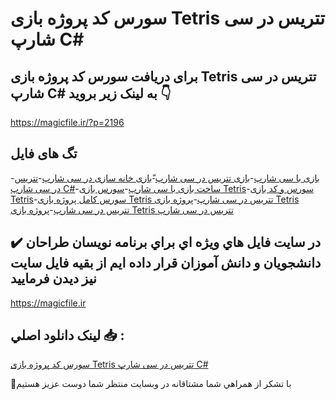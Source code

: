 # سورس کد پروژه بازی Tetris تتریس در سی شارپ C#

## برای دریافت سورس کد پروژه بازی Tetris تتریس در سی شارپ C# به لینک زیر بروید 👇

https://magicfile.ir/?p=2196

## تگ های فایل

-[بازی با سی شارپ](https://magicfile.ir/product/%d8%af%d8%a7%d9%86%d9%84%d9%88%d8%af-%d8%b3%d9%88%d8%b1%d8%b3-%d9%88-%da%a9%d8%af-%d9%be%d8%b1%d9%88%da%98%d9%87%d8%a8%d8%a7%d8%b2%db%8c-%d8%aa%d8%aa%d8%b1%db%8c%d8%b3%d8%af%d8%b1-%d8%b3%db%8c-%d8%b4%d8%a7%d8%b1%d9%be/)-[بازی تتریس در سی شارپ](https://magicfile.ir/product/%d8%af%d8%a7%d9%86%d9%84%d9%88%d8%af-%d8%b3%d9%88%d8%b1%d8%b3-%d9%88-%da%a9%d8%af-%d9%be%d8%b1%d9%88%da%98%d9%87%d8%a8%d8%a7%d8%b2%db%8c-%d8%aa%d8%aa%d8%b1%db%8c%d8%b3%d8%af%d8%b1-%d8%b3%db%8c-%d8%b4%d8%a7%d8%b1%d9%be/)-[ّبازی خانه سازی در سی شارپ](https://magicfile.ir/product/%d8%af%d8%a7%d9%86%d9%84%d9%88%d8%af-%d8%b3%d9%88%d8%b1%d8%b3-%d9%88-%da%a9%d8%af-%d9%be%d8%b1%d9%88%da%98%d9%87%d8%a8%d8%a7%d8%b2%db%8c-%d8%aa%d8%aa%d8%b1%db%8c%d8%b3%d8%af%d8%b1-%d8%b3%db%8c-%d8%b4%d8%a7%d8%b1%d9%be/)-[تتریس در سی شارپ C#](https://magicfile.ir/product/%d8%af%d8%a7%d9%86%d9%84%d9%88%d8%af-%d8%b3%d9%88%d8%b1%d8%b3-%d9%88-%da%a9%d8%af-%d9%be%d8%b1%d9%88%da%98%d9%87%d8%a8%d8%a7%d8%b2%db%8c-%d8%aa%d8%aa%d8%b1%db%8c%d8%b3%d8%af%d8%b1-%d8%b3%db%8c-%d8%b4%d8%a7%d8%b1%d9%be/)-[ساخت بازی با سی شارپ](https://magicfile.ir/product/%d8%af%d8%a7%d9%86%d9%84%d9%88%d8%af-%d8%b3%d9%88%d8%b1%d8%b3-%d9%88-%da%a9%d8%af-%d9%be%d8%b1%d9%88%da%98%d9%87%d8%a8%d8%a7%d8%b2%db%8c-%d8%aa%d8%aa%d8%b1%db%8c%d8%b3%d8%af%d8%b1-%d8%b3%db%8c-%d8%b4%d8%a7%d8%b1%d9%be/)-[سورس بازی Tetris](https://magicfile.ir/product/%d8%af%d8%a7%d9%86%d9%84%d9%88%d8%af-%d8%b3%d9%88%d8%b1%d8%b3-%d9%88-%da%a9%d8%af-%d9%be%d8%b1%d9%88%da%98%d9%87%d8%a8%d8%a7%d8%b2%db%8c-%d8%aa%d8%aa%d8%b1%db%8c%d8%b3%d8%af%d8%b1-%d8%b3%db%8c-%d8%b4%d8%a7%d8%b1%d9%be/)-[سورس و کد بازی Tetris](https://magicfile.ir/product/%d8%af%d8%a7%d9%86%d9%84%d9%88%d8%af-%d8%b3%d9%88%d8%b1%d8%b3-%d9%88-%da%a9%d8%af-%d9%be%d8%b1%d9%88%da%98%d9%87%d8%a8%d8%a7%d8%b2%db%8c-%d8%aa%d8%aa%d8%b1%db%8c%d8%b3%d8%af%d8%b1-%d8%b3%db%8c-%d8%b4%d8%a7%d8%b1%d9%be/)-[سورس کامل پروژه بازی Tetris تتریس در سی شارپ](https://magicfile.ir/product/%d8%af%d8%a7%d9%86%d9%84%d9%88%d8%af-%d8%b3%d9%88%d8%b1%d8%b3-%d9%88-%da%a9%d8%af-%d9%be%d8%b1%d9%88%da%98%d9%87%d8%a8%d8%a7%d8%b2%db%8c-%d8%aa%d8%aa%d8%b1%db%8c%d8%b3%d8%af%d8%b1-%d8%b3%db%8c-%d8%b4%d8%a7%d8%b1%d9%be/)-[پروژه بازی Tetris تتریس در سی شارپ](https://magicfile.ir/product/%d8%af%d8%a7%d9%86%d9%84%d9%88%d8%af-%d8%b3%d9%88%d8%b1%d8%b3-%d9%88-%da%a9%d8%af-%d9%be%d8%b1%d9%88%da%98%d9%87%d8%a8%d8%a7%d8%b2%db%8c-%d8%aa%d8%aa%d8%b1%db%8c%d8%b3%d8%af%d8%b1-%d8%b3%db%8c-%d8%b4%d8%a7%d8%b1%d9%be/)-[پروژه بازی Tetris تتریس در سی شارپ](https://magicfile.ir/product/%d8%af%d8%a7%d9%86%d9%84%d9%88%d8%af-%d8%b3%d9%88%d8%b1%d8%b3-%d9%88-%da%a9%d8%af-%d9%be%d8%b1%d9%88%da%98%d9%87%d8%a8%d8%a7%d8%b2%db%8c-%d8%aa%d8%aa%d8%b1%db%8c%d8%b3%d8%af%d8%b1-%d8%b3%db%8c-%d8%b4%d8%a7%d8%b1%d9%be/)

## ✔️ در سايت فايل هاي ويژه اي براي برنامه نويسان طراحان دانشجويان و دانش آموزان قرار داده ايم از بقيه فايل سايت نيز ديدن فرماييد

https://magicfile.ir


## لينک دانلود اصلي 📥 :

[سورس کد پروژه بازی Tetris تتریس در سی شارپ C#](https://magicfile.ir/product/%d8%af%d8%a7%d9%86%d9%84%d9%88%d8%af-%d8%b3%d9%88%d8%b1%d8%b3-%d9%88-%da%a9%d8%af-%d9%be%d8%b1%d9%88%da%98%d9%87%d8%a8%d8%a7%d8%b2%db%8c-%d8%aa%d8%aa%d8%b1%db%8c%d8%b3%d8%af%d8%b1-%d8%b3%db%8c-%d8%b4%d8%a7%d8%b1%d9%be/) 


🙏با تشکر از همراهي شما مشتاقانه در وبسایت منتظر شما دوست عزیز هستیم

